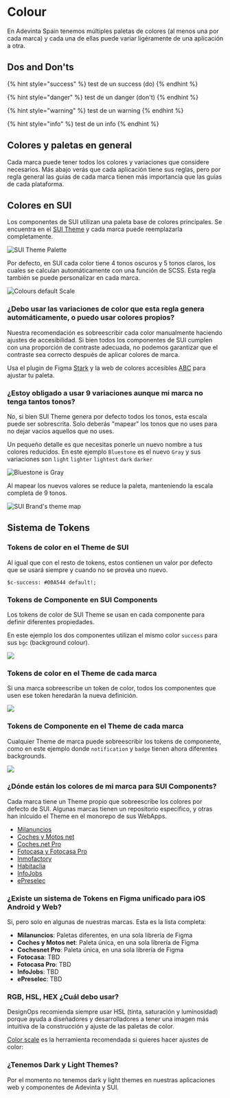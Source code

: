 # Colour

En Adevinta Spain tenemos múltiples paletas de colores (al menos una por cada marca) y cada una de ellas puede variar ligéramente de una aplicación a otra.

## Dos and Don'ts

{% hint style="success" %}
test de un success (do)
{% endhint %}

{% hint style="danger" %}
test de un danger (don't)
{% endhint %}

{% hint style="warning" %}
test de un warning
{% endhint %}

{% hint style="info" %}
test de un info
{% endhint %}

## Colores y paletas en general

Cada marca puede tener todos los colores y variaciones que considere necesarios. Más abajo verás que cada aplicación tiene sus reglas, pero por regla general las guías de cada marca tienen más importancia que las guías de cada plataforma.


## Colores en SUI

Los componentes de SUI utilizan una paleta base de colores principales. Se encuentra en el [SUI Theme](https://github.com/SUI-Components/sui/tree/master/packages/sui-theme) y cada marca puede reemplazarla completamente.

![SUI Theme Palette](https://raw.githubusercontent.com/turolopezsanabria/design-systems-playbook/master/ASSETS/colour-sui-theme-palette.png)

Por defecto, en SUI cada color tiene 4 tonos oscuros y 5 tonos claros, los cuales se calculan automáticamente con una función de SCSS. Esta regla también se puede personalizar en cada marca.

![Colours default Scale](https://raw.githubusercontent.com/turolopezsanabria/design-systems-playbook/master/ASSETS/colour-shades-of-gray.png)

### ¿Debo usar las variaciones de color que esta regla genera automáticamente, o puedo usar colores propios?

Nuestra recomendación es sobreescribir cada color manualmente haciendo ajustes de accesibilidad. Si bien todos los componentes de SUI cumplen con una proporción de contraste adecuada, no podemos garantizar que el contraste sea correcto después de aplicar colores de marca.

Usa el plugin de Figma [Stark](https://www.figma.com/community/plugin/732603254453395948/Stark) y la web de colores accesibles [ABC](https://abc.useallfive.com) para ajustar tu paleta.

### ¿Estoy obligado a usar 9 variaciones aunque mi marca no tenga tantos tonos?

No, si bien SUI Theme genera por defecto todos los tonos, esta escala puede ser sobrescrita. Solo deberás "mapear" los tonos que no uses para no dejar vacíos aquellos que no uses.

Un pequeño detalle es que necesitas ponerle un nuevo nombre a tus colores reducidos. En este ejemplo `Bluestone` es el nuevo `Gray` y sus variaciones son `light` `lighter` `lightest` `dark` `darker`

![Bluestone is Gray](https://raw.githubusercontent.com/turolopezsanabria/design-systems-playbook/master/ASSETS/colour-gray-brand.png)

Al mapear los nuevos valores se reduce la paleta, manteniendo la escala completa de 9 tonos.

![SUI Brand's theme map](https://raw.githubusercontent.com/turolopezsanabria/design-systems-playbook/master/ASSETS/colour-shades-brand.png)

## Sistema de Tokens

### Tokens de color en el Theme de SUI

Al igual que con el resto de tokens, estos contienen un valor por defecto que se usará siempre y cuando no se provéa uno nuevo.

`$c-success: #00A544 default!;`

### Tokens de Componente en SUI Components

Los tokens de color de SUI Theme se usan en cada componente para definir diferentes propiedades.

En este ejemplo los dos componentes utilizan el mismo color `success` para sus `bgc` (background colour).

![](https://raw.githubusercontent.com/turolopezsanabria/design-systems-playbook/master/ASSETS/colour-token-2.png)

### Tokens de color en el Theme de cada marca

Si una marca sobreescribe un token de color, todos los componentes que usen ese token heredarán la nueva definición.

![](https://raw.githubusercontent.com/turolopezsanabria/design-systems-playbook/master/ASSETS/colour-token-3.png)

### Tokens de Componente en el Theme de cada marca

Cualquier Theme de marca puede sobreescribir los tokens de componente, como en este ejemplo donde `notification` y `badge` tienen ahora diferentes backgrounds.

![](https://raw.githubusercontent.com/turolopezsanabria/design-systems-playbook/master/ASSETS/colour-token-4.png)

### ¿Dónde están los colores de mi marca para SUI Components?

Cada marca tiene un Theme propio que sobreescribe los colores por defecto de SUI. Algunas marcas tienen un repositorio específico, y otras han inlcuido el Theme en el monorepo de sus WebApps.

* [Milanuncios](https://github.mpi-internal.com/scmspain/frontend-ma--web-app/blob/master/theme/src/settings/\_color.scss)
* [Coches y Motos net](https://github.mpi-internal.com/scmspain/frontend-mt--web-app/blob/master/theme/src/shared/\_settings.scss)
* [Coches.net Pro](https://github.mpi-internal.com/scmspain/frontend-cf--web-app/tree/master/theme)
* [Fotocasa y Fotocasa Pro](https://github.mpi-internal.com/scmspain/frontend-fc--web-server/blob/master/theme/src/settings/\_colors.scss)
* [Inmofactory](https://github.mpi-internal.com/scmspain/frontend-if--uilib-theme/blob/master/src/settings/\_color.scss)
* [Habitaclia](https://github.mpi-internal.com/scmspain/frontend-hab--uilib-theme/blob/master/src/settings/\_color.scss)
* [InfoJobs](https://github.mpi-internal.com/scmspain/frontend-ij--uilib-theme/blob/master/src/tokens/\_color.scss)
* [ePreselec](https://github.mpi-internal.com/scmspain/frontend-ep--uilib-theme/blob/master/src/settings/\_colors.scss)

### ¿Existe un sistema de Tokens en Figma unificado para iOS Android y Web?

Si, pero solo en algunas de nuestras marcas. Esta es la lista completa:

* **Milanuncios**: Paletas diferentes, en una sola librería de Figma
* **Coches y Motos net**: Paleta única, en una sola librería de Figma
* **Cochesnet Pro**: Paleta única, en una sola librería de Figma
* **Fotocasa**: TBD
* **Fotocasa Pro**: TBD
* **InfoJobs**: TBD
* **ePreselec**: TBD

### RGB, HSL, HEX ¿Cuál debo usar?

DesignOps recomienda siempre usar HSL (tinta, saturación y luminosidad) porque ayuda a diseñadores y desarrolladores a tener una imagen más intuitiva de la construcción y ajuste de las paletas de color.

[Color scale](https://hihayk.github.io/scale/) es la herramienta recomendada si quieres hacer ajustes de color:

### ¿Tenemos Dark y Light Themes?

Por el momento no tenemos dark y light themes en nuestras aplicaciones web y componentes de Adevinta y SUI.
